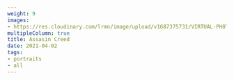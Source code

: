 ```yaml
---
weight: 9
images:
- https://res.cloudinary.com/lrmn/image/upload/v1687375731/VIRTUAL-PHOTOGRAPHY/assasincreed/lrmn_4_kyy4pk.jpg
multipleColumn: true
title: Assasin Creed
date: 2021-04-02
tags:
- portraits
- all
---
```

